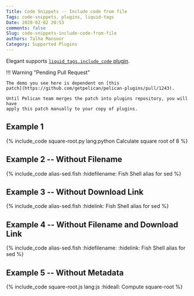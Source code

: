 ```yaml
---
Title: Code Snippets -- Include code from file
Tags: code-snippets, plugins, liquid-tags
Date: 2020-02-02 20:53
comments: false
Slug: code-snippets-include-code-from-file
authors: Talha Mansoor
Category: Supported Plugins
---
```


Elegant supports [`liquid_tags.include_code` plugin](https://github.com/getpelican/pelican-plugins/tree/master/liquid_tags#include-code).

<!-- TODO: remove this warning after https://github.com/getpelican/pelican-plugins/pull/1243 is merged -->

!!! Warning "Pending Pull Request"

    The demo you see here is dependent on [this
    patch](https://github.com/getpelican/pelican-plugins/pull/1243).

    Until Pelican team merges the patch into plugins repository, you will have
    apply this patch manually to your copy of plugins.

## Example 1

<!-- yaspeller ignore:start -->

{% include_code square-root.py lang:python Calculate square root of 8 %}

<!-- yaspeller ignore:end -->

## Example 2 -- Without Filename

<!-- yaspeller ignore:start -->

{% include_code alias-sed.fish :hidefilename: Fish Shell alias for sed %}

<!-- yaspeller ignore:end -->

## Example 3 -- Without Download Link

<!-- yaspeller ignore:start -->

{% include_code alias-sed.fish :hidelink: Fish Shell alias for sed %}

<!-- yaspeller ignore:end -->

## Example 4 -- Without Filename and Download Link

<!-- yaspeller ignore:start -->

{% include_code alias-sed.fish :hidefilename: :hidelink: Fish Shell alias for sed %}

<!-- yaspeller ignore:end -->

## Example 5 -- Without Metadata

<!-- yaspeller ignore:start -->

{% include_code square-root.js lang:js :hideall: Compute square-root %}

<!-- yaspeller ignore:end -->
